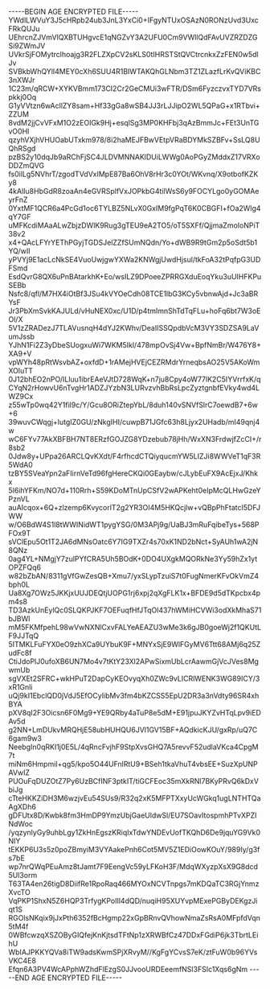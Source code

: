 -----BEGIN AGE ENCRYPTED FILE-----
YWdlLWVuY3J5cHRpb24ub3JnL3YxCi0+IFgyNTUxOSAzN0RONzUvd3UxcFRkQUJu
UEhrcnZJVmVIQXBTUHgvcE1qNGZvY3A2UFU0Cm9VWllQdFAvUVZRZDZGSi9ZWmJV
UVkrSjFOMytrclhoajg3R2FLZXpCV2sKLS0tIHRSTStQVCtrcnkxZzFEN0w5dlJv
SVBkbWhQYlI4MEY0cXh6SUU4R1BIWTAKQhGLNbm3TZ1ZLazfLrKvQViKBC3nXWJr
1C23m/qRCW+XYKVBmm173CI2Cr2GeCMUi3wFTR/DSm6FyzczvxTYD7VRspkkj0Oq
G1yVVtzn6wAcllZY8sam+Hf33gGa8wSB4JJ3rLJJipO2WL5QPaG+x1RTbvi+ZZUM
8vdM2jjCvVFxM1O2zEOIGk9Hj+esqlSg3MP0KHFbj3qAzBmmJc+FEt3UnTGvO0Hl
qzyhVXjhVHUOabUTxkm978/8i2haMEJFBwVEtpVRaBDYMkSZBFv+SsLQ8UQhRSgd
pzBS2y10dqJb9aRChFjSC4JLDVMNNAKlDUiLWWg0AoPGyZMddxZ17VRXoDDZmQVG
fs0ilLg5NVhrT/zgodTVdVxIMpE87Ba6OhV8rHr3c0YOt/WKvnq/X9otbofKZKy8
4kAlIu8HbGdR8zoaAn4eGVRSplfVxJOPkbG4tilWsS6y9FOCYLgo0yGOMAeyrFnZ
0YxtMF1QCR6a4PcGd1oc6TYLBZ5NLvX0GxIM9fgPqT6K0CBGFI+fOa2Wlg4qY7GF
uMFKcdiMAaALwZbjzDWlK9Rug3gTEU9eA2TO5/oT5SXFf/QjjmaZmoIoNPiT38v2
x4+QAcLFYrYEThPGyjTGDSJelZZfSUmNQdn/Yo+dWB9R9tGm2p5oSdt5b1YQ/wII
yPVYj9E1acLcNkSE4VuoUwjgwYXWa2KNWgjUwdHjsul/tkFoA32tPqfpG3UDFSmd
EsdQvrG8QX6uPnBAtarkhK+Eo/wsILZ9DPoeeZPRRGXduEoqYku3uUIHFKPuSEBb
Nsfc8/qfl/M7HX4iOtBf3JSu4kVYOeCdh08TCE1lbG3KCy5vbnwAjd+Jc3aBRYsF
Jr3PbXmSvkKAJULd/vHuNEX0xc/U1D/p4tmImnShTdTqFLu+hoFq6bt7W3oEOl/X
5V1zZRADezJ7TLAVusnqH4dYJ2KWhv/DeaIISSQpdbVcM3VY3SDZSA9LaVumJssb
YJhN1Fi2Z3yDbeSUogxuWi7WKM5Ikl/478mpOvSj4Vw+BpfNmBr/W476Y8+XA9+V
vpWYh48pRtWsvbAZ+oxfdD+1rAMejHVEjCEZRMdrYrneqbsAO25V5AKoWmXOluTT
0J12bhEO2nPO/ILluu1ibrEAeVJtD728WqK+n7ju8Cpy4oW77lK2C5IYVrrfxK/q
CYqN2rHowvU6nTvgHr1ADZJYzbN3LURvzvhBbRsLpcZyztgnbfEVky4wd4LWZ9Cx
z55wTp0wq42Y1fil9c/Y/Gcu8ORiZtepYbL/8duh140vSNVfSlrC7oewdB7+6w+6
39wuvCWqgj+lutgIZ0GU/zNkgIHI/cuwpB71JGfc63h8Ljyx2UHadb/mI49qnj4w
wC6FYv77AkXBFBH7NT8ERzfGOJZG8YDzebub78jHh/WxXN3FrdwjfZcCI+/r8sb2
0Jdw8y+UPpa26ARCLQvKXdt/F4rfhcdCTQiyqucmYW5LIZJi8WWVeT1qF3R5WdA0
tzBY5SVeaYpn2aFIirnVeTd96fgHereCKQi0GEaybw/cJLybEuFX9AcEjxJ/Khkx
5l6ihYFKm/NO7d+110Rrh+S59KDoMTnUpCSfV2wAPKeht0eIpMcQLHwGzeYPznVL
auAIcqox+6Q+zlzemp6KvycorlT2g2YR3OI4M5HKQcjlw+vQBpPhFtatcI5DFJWW
w/O6BdW4S1l8tWWINidWT1pygYSG/0M3APj9g/UaBJ3mRuFqibeTys+568PFOx9T
sVClEpu5Ot1T2JA6dMNsOatc6Y7IG9TXZr4s70xK1ND2bNct+SyAUh1wA2jN8QNz
0ag4YL+NMgjY7zulPYfCRA5Uh5BOdK+0DO4UXgkMQORkNe3Yy59hZx1ytOPZFQq6
w82bZbAN/8311gVfGwZesQB+Xmu7/yxSLypTzuiS7t0FugNmerKFvOkVmZ4bph0L
Ua8Xg7OWz5JKKjxUUJDEQtjUOPG1rj6xpj2qXgFLK1x+BFDE9d5dTKpcbx4pm4s8
TD3AzkUnEylQc0SLQKPJKF7OEFuqfHfJTqOl437hWMiHCVWi3odXkMhaS71bJBWl
mM5FKMfpehL98wVwNXNlCxvFALYeAEAZU3wMe3k6gJB0goeWj2f1QKUtLF9JJTqQ
5ITMKLFuFYX0eO9zhXCa9UYbuK9F+MNYxSjE9WlFGyMV6Ttt68AMj6q25ZudFc8f
CtiJdoPlJ0ufoXB6UN7Mo4v7tKtY23Xl2APwSixmUbLcrAawmGjVcJVes8MgwmUb
sgVXEt2SFRC+wkHPuT2DapCyKEOvyqXh0ZWc9vLICRlWENK3WG89ICY/3xR1Gnli
uQj9kI1EbclQD0jVdJ5EfOCyIibMv3fm4bKZCSS5EpU2DR3a3nVdty96SR4xhBYA
pXV8qI2F3Oicsn6F0Mg9+YE9QRby4aTuP8e5dM+E91jpuJKYZvHTqLpv9iEDAv5d
g2NN+LmDUkvMRQHjE58ubHUHQU6JVl1GV15BF+AQdkicKJU/gxRp/uQ7C6gam9w3
NeebgIn0qRKI1j0E5L/4qRncFvjhF9StpXvsGHQ7A5revvF52udlaVKca4CpgM7t
miNm6HmpmiI+qg5/kpo5O44UFnlRtU9+BSeh1tkaVhuT4vbsEE+SuzXpUNPAVwIZ
PUOuFqDUZOtZ7Py6UzBCfINF3ptkIT/tiGCFEoc35mXkRNl7BKyPRvQ6kDxVbiJg
cTteHKKZiDH3M6wzjvEu54SUs9/R32q2xK5MFPTXxyUcWGkq1ugLNTHTQaAgXDh6
gDFUtx8D/Kwbk8fm3HmDP9YmzUbjGaeUldwSl/EU7SOavItospmhPTvXPZINdWoc
/yqzynlyGy9uhbLgy1ZkHnEgszKRiqIxTdwYNDEvUofTKQhD6De9jquYG9Vk0NIY
tEKKP6U3s5z0poZBmyiM3VYAakePnh6Cot5MV5Z1EDiOowKOuY/989Iy/g3fs7bE
wp7nrQWqPEuAmz8tJamt7F9EengVc59yLFKoH3F/MdqWXyzpXsX9G8dcd5Ul3orm
T63TA4en26tigD8DiifRe1RpoRaq466MYOxNCVTnpgs7mKDQaTC3RGjYnmzXvcTO
VqPKP1ShxN5Z6HQP3TrfygKPoIIl4dQD/nuqiH95XUYvpMExePGByDEKgzJiqt1S
RGOlsNKqix9jJxPth6352fBcHgmp22xGpBRnvQVhowNmaZsRsA0MFpfdVqn5tM4f
0WBfcwzqXSZOByGIQfejKnKjtsdTFtNp1zXRWBfCz47DDxFGdiP6jk3TbrtLEihU
WbIAJPKKYQVa8iTW9adsKwmSPjXRvyM//KgFgYCvsS7eK/ztFuW0b96YVsVKC4E8
Efqn6A3PV4WcAPphWZhdFlEzgS0JJvooURDEeemfNSl3FSIc1Xqs6gNm
-----END AGE ENCRYPTED FILE-----
